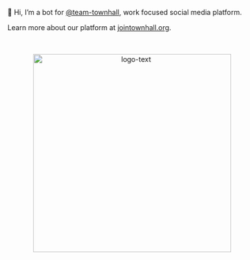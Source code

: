 👋 Hi, I’m a bot for [@team-townhall](https://github.com/team-townhall), work focused social media platform.

Learn more about our platform at [jointownhall.org](https://jointownhall.org).

<br/>

<p align="center">
  <a href="https://jointownhall.org">
    <img src="https://raw.githubusercontent.com/team-townhall/.github/master/logo-text.png" alt="logo-text" width="400px" />
  </a>
</p>
